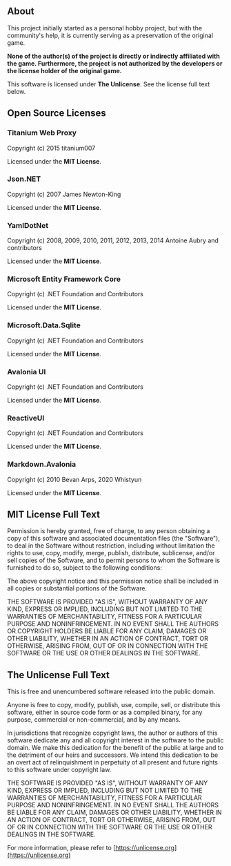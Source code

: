 ﻿## About

This project initially started as a personal hobby project, 
but with the community's help, it is currently serving as a preservation 
of the original game.

**None of the author(s) of the project is directly or indirectly affiliated with the game. 
Furthermore, the project is not authorized by the developers or the license holder of the original game.**

This software is licensed under **The Unlicense**. See the license full text below.

## Open Source Licenses

### Titanium Web Proxy

Copyright (c) 2015 titanium007

Licensed under the **MIT License**.

### Json.NET

Copyright (c) 2007 James Newton-King

Licensed under the **MIT License**.

### YamlDotNet

Copyright (c) 2008, 2009, 2010, 2011, 2012, 2013, 2014 Antoine Aubry and contributors

Licensed under the **MIT License**.

### Microsoft Entity Framework Core

Copyright (c) .NET Foundation and Contributors

Licensed under the **MIT License**.

### Microsoft.Data.Sqlite

Copyright (c) .NET Foundation and Contributors

Licensed under the **MIT License**.

### Avalonia UI

Copyright (c) .NET Foundation and Contributors

Licensed under the **MIT License**.

### ReactiveUI

Copyright (c) .NET Foundation and Contributors

Licensed under the **MIT License**.

### Markdown.Avalonia

Copyright (c) 2010 Bevan Arps, 2020 Whistyun

Licensed under the **MIT License**.

## MIT License Full Text

Permission is hereby granted, free of charge, to any person obtaining a copy
of this software and associated documentation files (the "Software"), to deal
in the Software without restriction, including without limitation the rights
to use, copy, modify, merge, publish, distribute, sublicense, and/or sell
copies of the Software, and to permit persons to whom the Software is
furnished to do so, subject to the following conditions:

The above copyright notice and this permission notice shall be included in all
copies or substantial portions of the Software.

THE SOFTWARE IS PROVIDED "AS IS", WITHOUT WARRANTY OF ANY KIND, EXPRESS OR
IMPLIED, INCLUDING BUT NOT LIMITED TO THE WARRANTIES OF MERCHANTABILITY,
FITNESS FOR A PARTICULAR PURPOSE AND NONINFRINGEMENT. IN NO EVENT SHALL THE
AUTHORS OR COPYRIGHT HOLDERS BE LIABLE FOR ANY CLAIM, DAMAGES OR OTHER
LIABILITY, WHETHER IN AN ACTION OF CONTRACT, TORT OR OTHERWISE, ARISING FROM,
OUT OF OR IN CONNECTION WITH THE SOFTWARE OR THE USE OR OTHER DEALINGS IN THE
SOFTWARE.

## The Unlicense Full Text

This is free and unencumbered software released into the public domain.

Anyone is free to copy, modify, publish, use, compile, sell, or
distribute this software, either in source code form or as a compiled
binary, for any purpose, commercial or non-commercial, and by any
means.

In jurisdictions that recognize copyright laws, the author or authors
of this software dedicate any and all copyright interest in the
software to the public domain. We make this dedication for the benefit
of the public at large and to the detriment of our heirs and
successors. We intend this dedication to be an overt act of
relinquishment in perpetuity of all present and future rights to this
software under copyright law.

THE SOFTWARE IS PROVIDED "AS IS", WITHOUT WARRANTY OF ANY KIND,
EXPRESS OR IMPLIED, INCLUDING BUT NOT LIMITED TO THE WARRANTIES OF
MERCHANTABILITY, FITNESS FOR A PARTICULAR PURPOSE AND NONINFRINGEMENT.
IN NO EVENT SHALL THE AUTHORS BE LIABLE FOR ANY CLAIM, DAMAGES OR
OTHER LIABILITY, WHETHER IN AN ACTION OF CONTRACT, TORT OR OTHERWISE,
ARISING FROM, OUT OF OR IN CONNECTION WITH THE SOFTWARE OR THE USE OR
OTHER DEALINGS IN THE SOFTWARE.

For more information, please refer to [https://unlicense.org](https://unlicense.org)